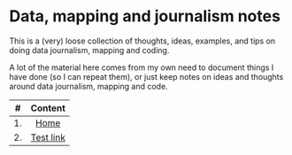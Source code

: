 # Data, mapping and journalism notes

This is a (very) loose collection of thoughts, ideas, examples, and tips on doing data journalism, mapping and coding. 

A lot of the material here comes from my own need to document things I have done (so I can repeat them), or just keep notes on ideas and thoughts around data journalism, mapping and code. 

| # | Content | 
| - |:-------:| 
| 1. | [Home](https://github.com/alastairotter/data-journalism-notes) <!-- .element: style="text-align:left;" -->|  
| 2. | [Test link](https://github.com/alastairotter/data-journalism-notes/blob/master/content/d3.md) |
